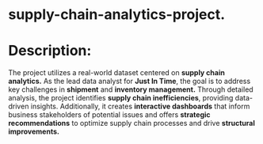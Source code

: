 # supply-chain-analytics-project.
# Description:
  The project utilizes a real-world dataset centered on **supply chain analytics.** As the lead data analyst for **Just In Time**, the goal is to address key challenges in **shipment** and **inventory management.** Through detailed analysis, the project identifies **supply chain inefficiencies**, providing data-driven insights. Additionally, it creates **interactive dashboards** that inform business stakeholders of potential issues and offers **strategic recommendations** to optimize supply chain processes and drive **structural improvements.**


